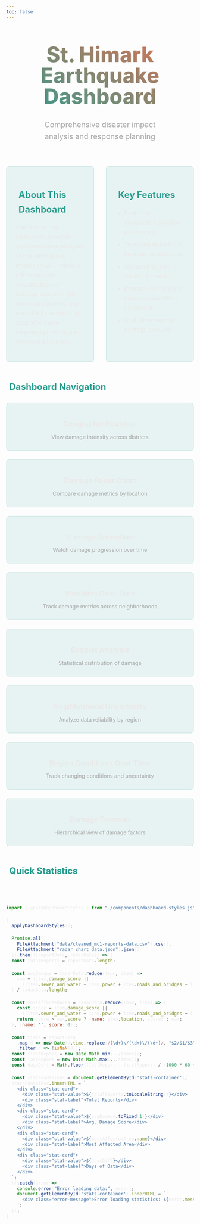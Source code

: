 ```yaml
---
toc: false
---
```


<div class="hero">
  <h1>St. Himark Earthquake Dashboard</h1>
  <h2>Comprehensive disaster impact analysis and response planning</h2>
</div>

<div class="dashboard-overview">
  <div class="dashboard-description">
    <h3><i class="fas fa-info-circle"></i> About This Dashboard</h3>
    <p>
      This interactive dashboard provides comprehensive analysis of the earthquake impact on St. Himark.
      It offers multiple visualizations of damage assessments, temporal patterns, and uncertainty analysis
      to support disaster response planning and resource allocation.
    </p>
  </div>

  <div class="key-features">
    <h3><i class="fas fa-chart-pie"></i> Key Features</h3>
    <ul>
      <li>Real-time geographic damage assessment</li>
      <li>Temporal analysis of damage progression</li>
      <li>Uncertainty and reliability metrics</li>
      <li>Interactive filters and cross-visualization correlation</li>
      <li>Multi-dimensional damage analysis</li>
    </ul>
  </div>
</div>

<div class="dashboard-navigation">
  <h3><i class="fas fa-compass"></i> Dashboard Navigation</h3>

  <div class="nav-cards">
    <a href="/heatmap" class="nav-card">
      <i class="fas fa-map-marked-alt"></i>
      <h4>Geographic Heatmap</h4>
      <p>View damage intensity across districts</p>
    </a>
    <a href="/radar-chart" class="nav-card">
      <i class="fas fa-chart-pie"></i>
      <h4>Damage Radar Chart</h4>
      <p>Compare damage metrics by location</p>
    </a>
    <a href="/animation_graph" class="nav-card">
      <i class="fas fa-film"></i>
      <h4>Damage Animation</h4>
      <p>Watch damage progression over time</p>
    </a>
    <a href="/linegraph" class="nav-card">
      <i class="fas fa-chart-line"></i>
      <h4>Variables Over Time</h4>
      <p>Track damage metrics across neighborhoods</p>
    </a>
    <a href="/boxplot" class="nav-card">
      <i class="fas fa-chart-bar"></i>
      <h4>Boxplot Analysis</h4>
      <p>Statistical distribution of damage</p>
    </a>
    <a href="/task2" class="nav-card">
      <i class="fas fa-question-circle"></i>
      <h4>Neighborhood Uncertainty</h4>
      <p>Analyze data reliability by region</p>
    </a>
    <a href="/task3" class="nav-card">
      <i class="fas fa-clock"></i>
      <h4>Region Conditions Over Time</h4>
      <p>Track changing conditions and uncertainty</p>
    </a>
    <a href="/treemap" class="nav-card">
      <i class="fas fa-sitemap"></i>
      <h4>Damage Treemap</h4>
      <p>Hierarchical view of damage factors</p>
    </a>
  </div>
</div>

<div id="quick-stats" class="quick-stats">
  <h3><i class="fas fa-tachometer-alt"></i> Quick Statistics</h3>
  <div id="stats-container" class="stats-container"></div>
</div>

```js
import { applyDashboardStyles } from "./components/dashboard-styles.js";

{
  applyDashboardStyles();

  Promise.all([
    FileAttachment("data/cleaned_mc1-reports-data.csv").csv(),
    FileAttachment("radar_chart_data.json").json()
  ]).then(([reportData, radarData]) => {
  const totalReports = reportData.length;

  const avgDamage = radarData.reduce((sum, item) =>
    sum + (item.damage_score ||
      ((item.sewer_and_water + item.power + item.roads_and_bridges + item.medical + item.buildings) / 5)), 0
  ) / radarData.length;

  const mostAffectedArea = radarData.reduce((max, item) => {
    const score = item.damage_score ||
      ((item.sewer_and_water + item.power + item.roads_and_bridges + item.medical + item.buildings) / 5);
    return score > max.score ? {name: item.location, score} : max;
  }, {name: '', score: 0});

  const times = reportData
    .map(d => new Date(d.time.replace(/(\d+)\/(\d+)\/(\d+)/, "$2/$1/$3")))
    .filter(d => !isNaN(d));
  const firstReport = new Date(Math.min(...times));
  const lastReport = new Date(Math.max(...times));
  const daysDiff = Math.floor((lastReport - firstReport) / (1000 * 60 * 60 * 24));

  const statsContainer = document.getElementById('stats-container');
  statsContainer.innerHTML = `
    <div class="stat-card">
      <div class="stat-value">${totalReports.toLocaleString()}</div>
      <div class="stat-label">Total Reports</div>
    </div>
    <div class="stat-card">
      <div class="stat-value">${avgDamage.toFixed(1)}</div>
      <div class="stat-label">Avg. Damage Score</div>
    </div>
    <div class="stat-card">
      <div class="stat-value">${mostAffectedArea.name}</div>
      <div class="stat-label">Most Affected Area</div>
    </div>
    <div class="stat-card">
      <div class="stat-value">${daysDiff}</div>
      <div class="stat-label">Days of Data</div>
    </div>
  `;
  }).catch(error => {
    console.error("Error loading data:", error);
    document.getElementById('stats-container').innerHTML = `
      <div class="error-message">Error loading statistics: ${error.message}</div>
    `;
  });
}
```

<style>
:root {
  --primary-color: #2a9d8f;
  --secondary-color: #e76f51;
  --dark-bg: #264653;
  --light-text: #e9e9e9;
  --muted-text: #a8a8a8;
  --card-bg: rgba(42, 157, 143, 0.1);
  --card-border: rgba(42, 157, 143, 0.2);
  --card-hover: rgba(42, 157, 143, 0.3);
}

body {
  font-family: 'Inter', sans-serif;
  line-height: 1.6;
  color: var(--light-text);
}

.hero {
  display: flex;
  flex-direction: column;
  align-items: center;
  font-family: 'Inter', sans-serif;
  margin: 2rem 0 4rem;
  text-wrap: balance;
  text-align: center;
}

.hero h1 {
  margin: 1rem 0;
  padding: 1rem 0;
  font-size: 3.5rem;
  font-weight: 800;
  line-height: 1;
  background: linear-gradient(30deg, var(--primary-color), var(--secondary-color));
  -webkit-background-clip: text;
  -webkit-text-fill-color: transparent;
  background-clip: text;
}

.hero h2 {
  margin: 0;
  max-width: 34em;
  font-size: 1.25rem;
  font-weight: 400;
  color: var(--muted-text);
}

.dashboard-overview {
  display: grid;
  grid-template-columns: 1fr 1fr;
  gap: 2rem;
  margin: 3rem 0;
}

.dashboard-overview h3 {
  display: flex;
  align-items: center;
  gap: 0.5rem;
  color: var(--primary-color);
  font-size: 1.5rem;
  margin-bottom: 1rem;
}

.dashboard-overview p, .dashboard-overview li {
  color: var(--light-text);
  font-size: 1rem;
}

.dashboard-description, .key-features {
  padding: 1.5rem;
  background: var(--card-bg);
  border-radius: 8px;
  border: 1px solid var(--card-border);
}

.key-features ul {
  padding-left: 1.5rem;
}

.key-features li {
  margin-bottom: 0.5rem;
}

.dashboard-navigation {
  margin: 3rem 0;
}

.dashboard-navigation h3 {
  display: flex;
  align-items: center;
  gap: 0.5rem;
  color: var(--primary-color);
  font-size: 1.5rem;
  margin-bottom: 1.5rem;
}

.nav-cards {
  display: grid;
  grid-template-columns: repeat(auto-fill, minmax(250px, 1fr));
  gap: 1.5rem;
}

.nav-card {
  display: flex;
  flex-direction: column;
  align-items: center;
  text-align: center;
  padding: 1.5rem;
  background: var(--card-bg);
  border: 1px solid var(--card-border);
  border-radius: 8px;
  transition: all 0.3s ease;
  text-decoration: none;
}

.nav-card:hover {
  background: var(--card-hover);
  transform: translateY(-5px);
  box-shadow: 0 5px 15px rgba(0, 0, 0, 0.1);
}

.nav-card i {
  font-size: 2rem;
  margin-bottom: 1rem;
  color: var(--secondary-color);
}

.nav-card h4 {
  color: var(--light-text);
  margin: 0 0 0.5rem 0;
  font-size: 1.2rem;
}

.nav-card p {
  color: var(--muted-text);
  margin: 0;
  font-size: 0.9rem;
}

.quick-stats {
  margin: 3rem 0;
}

.quick-stats h3 {
  display: flex;
  align-items: center;
  gap: 0.5rem;
  color: var(--primary-color);
  font-size: 1.5rem;
  margin-bottom: 1.5rem;
}

.stats-container {
  display: grid;
  grid-template-columns: repeat(auto-fit, minmax(200px, 1fr));
  gap: 1.5rem;
}

.stat-card {
  background: var(--card-bg);
  border: 1px solid var(--card-border);
  border-radius: 8px;
  padding: 1.5rem;
  text-align: center;
}

.stat-value {
  font-size: 2rem;
  font-weight: 700;
  color: var(--secondary-color);
  margin-bottom: 0.5rem;
}

.stat-label {
  font-size: 1rem;
  color: var(--muted-text);
}

.error-message {
  color: #e76f51;
  font-style: italic;
}

@media (max-width: 768px) {
  .dashboard-overview {
    grid-template-columns: 1fr;
  }

  .hero h1 {
    font-size: 2.5rem;
  }

  .hero h2 {
    font-size: 1rem;
  }
}

</style>